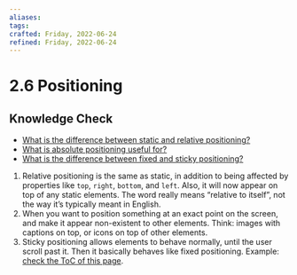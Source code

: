 ```yaml
---
aliases: 
tags: 
crafted: Friday, 2022-06-24
refined: Friday, 2022-06-24
---
```


# 2.6 Positioning

## Knowledge Check

- [What is the difference between static and relative positioning?](https://www.theodinproject.com/lessons/node-path-intermediate-html-and-css-positioning#static-and-relative-positioning)
- [What is absolute positioning useful for?](https://www.theodinproject.com/lessons/node-path-intermediate-html-and-css-positioning#absolute-positioning)
- [What is the difference between fixed and sticky positioning?](https://www.kevinpowell.co/article/positition-fixed-vs-sticky/)

1. Relative positioning is the same as static, in addition to being affected by properties like `top`, `right`, `bottom`, and `left`. Also, it will now appear on top of any static elements. The word really means “relative to itself”, not the way it’s typically meant in English.
2. When you want to position something at an exact point on the screen, and make it appear non-existent to other elements. Think: images with captions on top, or icons on top of other elements.
3. Sticky positioning allows elements to behave normally, until the user scroll past it. Then it basically behaves like fixed positioning. Example: [check the ToC of this page](https://www.internetingishard.com/html-and-css/basic-web-pages/).
